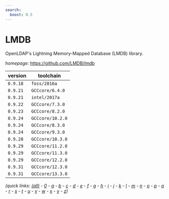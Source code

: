 ```yaml
---
search:
  boost: 0.5
---
```

# LMDB

OpenLDAP's Lightning Memory-Mapped Database (LMDB) library.

*homepage*: <https://github.com/LMDB/lmdb>

version | toolchain
--------|----------
``0.9.18`` | ``foss/2016a``
``0.9.21`` | ``GCCcore/6.4.0``
``0.9.21`` | ``intel/2017a``
``0.9.22`` | ``GCCcore/7.3.0``
``0.9.23`` | ``GCCcore/8.2.0``
``0.9.24`` | ``GCCcore/10.2.0``
``0.9.24`` | ``GCCcore/8.3.0``
``0.9.24`` | ``GCCcore/9.3.0``
``0.9.28`` | ``GCCcore/10.3.0``
``0.9.29`` | ``GCCcore/11.2.0``
``0.9.29`` | ``GCCcore/11.3.0``
``0.9.29`` | ``GCCcore/12.2.0``
``0.9.31`` | ``GCCcore/12.3.0``
``0.9.31`` | ``GCCcore/13.3.0``


*(quick links: [(all)](../index.md) - [0](../0/index.md) - [a](../a/index.md) - [b](../b/index.md) - [c](../c/index.md) - [d](../d/index.md) - [e](../e/index.md) - [f](../f/index.md) - [g](../g/index.md) - [h](../h/index.md) - [i](../i/index.md) - [j](../j/index.md) - [k](../k/index.md) - [l](../l/index.md) - [m](../m/index.md) - [n](../n/index.md) - [o](../o/index.md) - [p](../p/index.md) - [q](../q/index.md) - [r](../r/index.md) - [s](../s/index.md) - [t](../t/index.md) - [u](../u/index.md) - [v](../v/index.md) - [w](../w/index.md) - [x](../x/index.md) - [y](../y/index.md) - [z](../z/index.md))*

